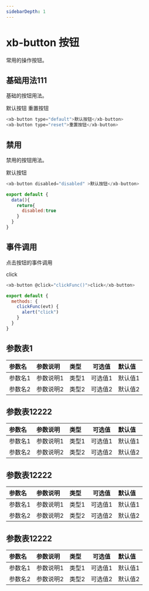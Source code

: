```yaml
---
sidebarDepth: 1
---
```


# xb-button 按钮
常用的操作按钮。

## 基础用法111

基础的按钮用法。

<div class="demo-button">
  <div>
    <xb-button type="default">默认按钮</xb-button>
    <xb-button type="reset">重置按钮</xb-button>
  </div>
</div>

```js
<xb-button type="default">默认按钮</xb-button>
<xb-button type="reset">重置按钮</xb-button>
```

## 禁用

禁用的按钮用法。

<div class="demo-button">
  <div>
    <xb-button disabled="disabled" >默认按钮</xb-button>
  </div>
</div>

```js
<xb-button disabled="disabled" >默认按钮</xb-button>

export default {
  data(){
    return{
      disabled:true
    }
  }
}
```

## 事件调用

点击按钮的事件调用

<div class="demo-button">
  <div>
    <xb-button @click="clickFunc()">click</xb-button>
  </div>
</div>

```js
<xb-button @click="clickFunc()">click</xb-button>

export default {
  methods: {
    clickFunc(evt) {
      alert("click")
    }
  }
}
```

<script>
export default {
  data(){
    return{
      disabled:true
    }
  },
  methods: {
    clickFunc(evt) {
      alert("click")
    }
  }
}
</script>


[^_^]:update
  ## 参数表1
 |参数名|参数说明|类型|可选值|默认值
 |:----|:---|:-----|-----|:-----
 |参数名1|参数说明1|类型1|可选值1|默认值1
 |参数名2|参数说明2|类型2|可选值2|默认值2


   ## 参数表12222
 |参数名|参数说明|类型|可选值|默认值
 |:----|:---|:-----|-----|:-----
 |参数名1|参数说明1|类型1|可选值1|默认值1
 |参数名2|参数说明2|类型2|可选值2|默认值2

   ## 参数表12222
 |参数名|参数说明|类型|可选值|默认值
 |:----|:---|:-----|-----|:-----
 |参数名1|参数说明1|类型1|可选值1|默认值1
 |参数名2|参数说明2|类型2|可选值2|默认值2

  ## 参数表12222
 |参数名|参数说明|类型|可选值|默认值
 |:----|:---|:-----|-----|:-----
 |参数名1|参数说明1|类型1|可选值1|默认值1
 |参数名2|参数说明2|类型2|可选值2|默认值2

